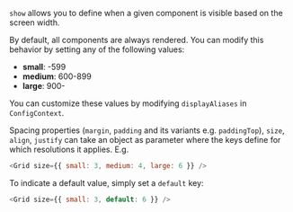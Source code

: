 `show` allows you to define when a given component is visible based on the screen width.

By default, all components are always rendered. You can modify this behavior by setting any of the following values:

- **small**: -599
- **medium**: 600-899
- **large**: 900-

You can customize these values by modifying `displayAliases` in `ConfigContext`.

Spacing properties (`margin`, `padding` and its variants e.g. `paddingTop`), `size`, `align`, `justify` can take an object as parameter where the keys define for which resolutions it applies. E.g.

```js
<Grid size={{ small: 3, medium: 4, large: 6 }} />
```

To indicate a default value, simply set a `default` key:

```js
<Grid size={{ small: 3, default: 6 }} />
```
